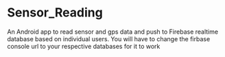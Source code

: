 # Sensor_Reading
An Android app to read sensor and gps data and push to Firebase realtime database based on individual users.
You will have to change the firbase console url to your respective databases for it to work
